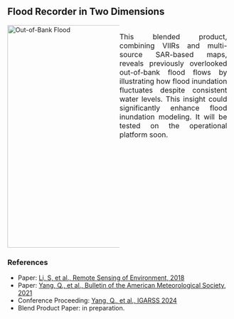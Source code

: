 ## Flood Recorder in Two Dimensions
 <div style="display: flex; flex-direction: row; justify-content: space-between;">
   <div style="width: 50%; margin-top: 0px;"> <!-- Set width to 60% for the figure -->
    <a>
      <img src="../images/RR_2023_blended_Stage_Drayton.gif" alt="Out-of-Bank Flood" width="500" style="display: block; margin: 0 auto;"> <!-- Adjust width for larger figure -->
    </a>
  </div>
  <div style="width: 50%; font-size: 16px; text-align: justify; margin-right: 10px;"> <!-- Set width to 40% for text and add margin for spacing -->
    <p>
      This blended product, combining VIIRs and multi-source SAR-based maps, reveals previously overlooked out-of-bank flood flows by illustrating how flood inundation fluctuates despite consistent water levels. This insight could significantly enhance flood inundation modeling. It will be tested on the operational platform soon.
    </p>
  </div>
</div>

### References
- Paper: [Li, S, et al., Remote Sensing of Environment, 2018](https://www.sciencedirect.com/science/article/abs/pii/S0034425717304431)
- Paper: [Yang, Q., et al., Bulletin of the American Meteorological Society, 2021](https://journals.ametsoc.org/configurable/content/journals$002fbams$002f102$002f5$002fBAMS-D-19-0319.1.xml?t:ac=journals%24002fbams%24002f102%24002f5%24002fBAMS-D-19-0319.1.xml)
- Conference Proceeding: [Yang, Q., et al., IGARSS 2024](../pdfs/IGARSS2024_Accepted.pdf)
- Blend Product Paper: in preparation.